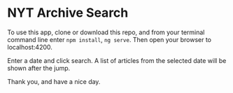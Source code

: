 # NYT Archive Search

To use this app, clone or download this repo, and from your terminal command line enter `npm install`, `ng serve`. Then open your browser to localhost:4200.

Enter a date and click search. A list of articles from the selected date will be shown after the jump.

Thank you, and have a nice day.
